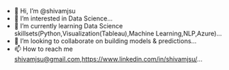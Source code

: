 - 👋 Hi, I’m @shivamjsu
- 👀 I’m interested in Data Science...
- 🌱 I’m currently learning Data Science skillsets(Python,Visualization(Tableau),Machine Learning,NLP,Azure)...
- 💞️ I’m looking to collaborate on building models & predictions...
- 📫 How to reach me shivamjsu@gmail.com,https://www.linkedin.com/in/shivamjsu/...

<!---
shivamjsu/shivamjsu is a ✨ special ✨ repository because its `README.md` (this file) appears on your GitHub profile.
You can click the Preview link to take a look at your changes.
--->
